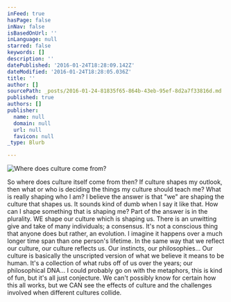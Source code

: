 ```yaml
---
inFeed: true
hasPage: false
inNav: false
isBasedOnUrl: ''
inLanguage: null
starred: false
keywords: []
description: ''
datePublished: '2016-01-24T18:28:09.142Z'
dateModified: '2016-01-24T18:28:05.036Z'
title: ''
author: []
sourcePath: _posts/2016-01-24-81835f65-864b-43eb-95ef-8d2a7f33816d.md
published: true
authors: []
publisher:
  name: null
  domain: null
  url: null
  favicon: null
_type: Blurb

---
```

![Where does culture come from?](https://s3-us-west-2.amazonaws.com/the-grid-img/p/9494eef248ba549694c16e59df8de546e6cfbc36.jpg)

So where does culture itself come from then? If culture shapes my outlook, then what or who is deciding the things my culture should teach me? What is really shaping who I am?  I believe the answer is that "we" are shaping the culture that shapes us. It sounds kind of dumb when I say it like that. How can I shape something that is shaping me? Part of the answer is in the plurality. WE shape our culture which is shaping us. There is an unwitting give and take of many individuals; a consensus. It's not a conscious thing that anyone does but rather, an evolution. I imagine it happens over a much longer time span than one person's lifetime.  In the same way that we reflect our culture, our culture reflects us. Our instincts, our philosophies... Our culture is basically the unscripted version of what we believe it means to be human. It's a collection of what rubs off of us over the years; our philosophical DNA...  I could probably go on with the metaphors,  this is kind of fun, but it's all just conjecture. We can't possibly know for certain how this all works, but we CAN see the effects of culture and the challenges involved when different cultures collide.